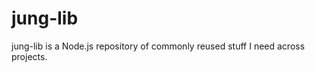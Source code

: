 jung-lib
========

jung-lib is a Node.js repository of commonly reused stuff I need across projects.

